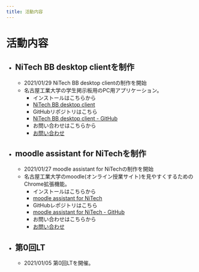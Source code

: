```yaml
---
title: 活動内容
---
```


# 活動内容
- ## NiTech BB desktop clientを制作
    - 2021/01/29 NiTech BB desktop clientの制作を開始
    - 名古屋工業大学の学生掲示板用のPC用アプリケーション。
        - インストールはこちらから 
        - [NiTech BB desktop client]()
        - GitHubリポジトリはこちら
        - [NiTech BB desktop client - GitHub](https://github.com/nitech-create/nitechBB-desktop-client)
        - お問い合わせはこちらから 
        - [お問い合わせ](/forms)
- ## moodle assistant for NiTechを制作
    - 2021/01/27 moodle assistant for NiTechの制作を開始
    - 名古屋工業大学のmoodle(オンライン授業サイト)を見やすくするためのChrome拡張機能。
        - インストールはこちらから 
        - [moodle assistant for NiTech]()
        - GitHubレポジトリはこちら
        - [moodle assistant for NiTech - GitHub](https://github.com/nitech-create/nitech-moodle-chrome)
        - お問い合わせはこちらから 
        - [お問い合わせ](/forms)
- ## 第0回LT
    - 2021/01/05 第0回LTを開催。

